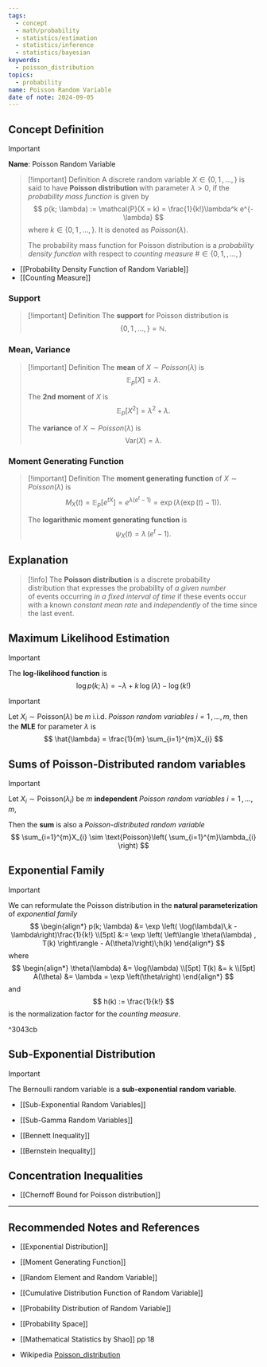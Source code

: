 ```yaml
---
tags:
  - concept
  - math/probability
  - statistics/estimation
  - statistics/inference
  - statistics/bayesian
keywords:
  - poisson_distribution
topics:
  - probability
name: Poisson Random Variable
date of note: 2024-09-05
---
```


## Concept Definition

>[!important]
>**Name**: Poisson Random Variable

>[!important] Definition
>A discrete random variable $X \in \{ 0, 1\,{,}\ldots{,}\, \}$ is said to have **Poisson distribution** with parameter $\lambda >0$, if the *probability mass function* is given by
>$$
>p(k; \lambda) := \mathcal{P}(X = k) =  \frac{1}{k!}\lambda^k e^{-\lambda}
>$$
>where $k \in \{ 0,1 \,{,}\ldots{,}\, \}.$ It is denoted as $Poisson(\lambda).$
>
>The probability mass function for Poisson distribution is a *probability density function* with respect to *counting measure* $\# \in \{0, 1, \,{,}\ldots{,}\, \}$

- [[Probability Density Function of Random Variable]]
- [[Counting Measure]]

### Support

>[!important] Definition
>The **support** for Poisson distribution is $$\{ 0,1 \,{,}\ldots{,}\, \} = \mathbb{N}.$$

### Mean, Variance

>[!important] Definition
>The **mean** of $X \sim Poisson(\lambda)$ is $$\mathbb{E}_{ p }\left[  X \right] = \lambda.$$
>
>The **2nd moment** of $X$ is $$\mathbb{E}_{ p }\left[  X^2 \right] = \lambda^2 + \lambda.$$
>
>The **variance** of $X \sim Poisson(\lambda)$ is $$\text{Var}(X) = \lambda.$$


### Moment Generating Function

>[!important] Definition
>The **moment generating function** of $X \sim Poisson(\lambda)$ is 
>$$
>M_{X}(t) = \mathbb{E}_{ p }\left[  e^{t X} \right] = e^{\lambda (e^{t} - 1)} = \exp \left(\lambda \left(\exp(t) - 1\right)\right).
>$$
>
>The **logarithmic moment generating function** is $$\psi_{X}(t) = \lambda\,(e^{t} - 1).$$



## Explanation

>[!info]
>The **Poisson distribution** is a discrete probability distribution that expresses the probability of *a given number* of events occurring *in a fixed interval of time* if these events occur with a known *constant mean rate* and *independently* of the time since the last event.




## Maximum Likelihood Estimation


>[!important] 
>The **log-likelihood function** is
>$$
>\log p(k; \lambda) = -\lambda + k\,\log(\lambda) - \log(k!)
>$$

>[!important] 
>Let $X_{i} \sim \text{Poisson}(\lambda)$ be $m$ i.i.d. *Poisson random variables* $i=1\,{,}\ldots{,} m,$ then the **MLE** for parameter $\lambda$ is
>$$
>\hat{\lambda} = \frac{1}{m} \sum_{i=1}^{m}X_{i}
>$$


## Sums of Poisson-Distributed random variables

>[!important] 
>Let $X_{i} \sim \text{Poisson}(\lambda_{i})$ be $m$ **independent** *Poisson random variables* $i=1\,{,}\ldots{,} m,$
>
>Then the **sum** is also a *Poisson-distributed random variable* 
>$$
>\sum_{i=1}^{m}X_{i} \sim \text{Poisson}\left( \sum_{i=1}^{m}\lambda_{i} \right)
>$$


## Exponential Family

>[!important] 
>We can reformulate the Poisson distribution in the **natural parameterization** of *exponential family*
>$$
>\begin{align*}
> p(k; \lambda) &= \exp \left( \log(\lambda)\,k -\lambda\right)\frac{1}{k!} \\[5pt]
> &:= \exp \left( \left\langle \theta(\lambda) , T(k) \right\rangle  - A(\theta)\right)\;h(k)
>\end{align*}
>$$
>where
>$$
>\begin{align*}
>\theta(\lambda) &= \log(\lambda)  \\[5pt]
>T(k) &= k  \\[5pt]
>A(\theta) &= \lambda = \exp \left(\theta\right)
>\end{align*}
>$$
>and
>$$
>h(k) :=  \frac{1}{k!}
>$$
>is the normalization factor for the *counting measure*.

^3043cb


## Sub-Exponential Distribution

>[!important]
>The Bernoulli random variable is a **sub-exponential random variable**. 

- [[Sub-Exponential Random Variables]]
- [[Sub-Gamma Random Variables]]

- [[Bennett Inequality]]
- [[Bernstein Inequality]]



## Concentration Inequalities 

- [[Chernoff Bound for Poisson distribution]]




-----------
##  Recommended Notes and References



- [[Exponential Distribution]]

- [[Moment Generating Function]]
- [[Random Element and Random Variable]]
- [[Cumulative Distribution Function of Random Variable]]
- [[Probability Distribution of Random Variable]]
- [[Probability Space]]

- [[Mathematical Statistics by Shao]] pp 18
- Wikipedia [Poisson_distribution](https://en.wikipedia.org/wiki/Poisson_distribution)